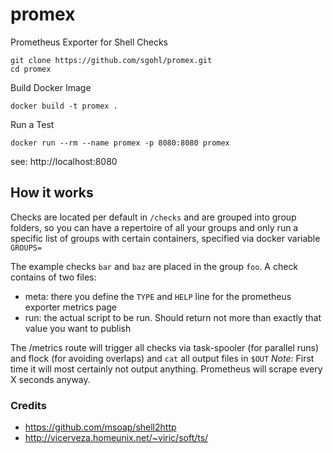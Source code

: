 # promex
Prometheus Exporter for Shell Checks

```
git clone https://github.com/sgohl/promex.git
cd promex
```

Build Docker Image
```
docker build -t promex .
```

Run a Test
```
docker run --rm --name promex -p 8080:8080 promex
```

see: http://localhost:8080

## How it works

Checks are located per default in `/checks` and are grouped into group folders, so you can have a repertoire of all your groups and only run a specific list of groups with certain containers, specified via docker variable `GROUPS=`

The example checks `bar` and `baz` are placed in the group `foo`.
A check contains of two files:

- meta: there you define the `TYPE` and `HELP` line for the prometheus exporter metrics page
- run: the actual script to be run. Should return not more than exactly that value you want to publish

The /metrics route will trigger all checks via task-spooler (for parallel runs) and flock (for avoiding overlaps) and `cat` all output files in `$OUT` 
  *Note:* First time it will most certainly not output anything. Prometheus will scrape every X seconds anyway.


### Credits

- https://github.com/msoap/shell2http
- http://vicerveza.homeunix.net/~viric/soft/ts/
